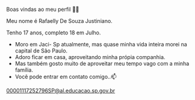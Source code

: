  Boas vindas ao meu perfil 💙💙
 
 Meu nome é Rafaelly De Souza Justiniano.

 Tenho 17 anos, completo 18 em Julho.
- Moro em Jaci- Sp atualmente, mas quase minha vida inteira morei na capital de São Paulo.
- Adoro ficar em casa, aproveitando minha própia companhia.
- Mas também gosto muito de aproveitar meu tempo vago com a minha família.
- Você pode entrar em contato comigo..📫
  
00001117252796SP@al.educacao.sp.gov.br
 
